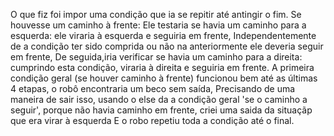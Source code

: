 O que fiz foi impor uma condição que ia se repitir até antingir o fim.
Se houvesse um caminho à frente:
Ele testaria se havia um caminho para a esquerda: ele viraria à esquerda e seguiria em frente,
Independentemente de a condição ter sido comprida ou não na anteriormente ele deveria seguir em frente,
De seguida,iria verificar se havia um caminho para a direita: cumprindo esta condição, viraria à direita e seguiria em frente.
A primeira condição geral (se houver caminho à frente) funcionou bem até as últimas 4 etapas, o robô encontraria um beco sem saída, 
Precisando de uma maneira de sair isso, usando o else da a condição geral 'se o caminho a seguir', porque não havia caminho em frente, criei uma saida da situaçãp que era virar à esquerda 
E o robo repetiu toda a condição até o final.
